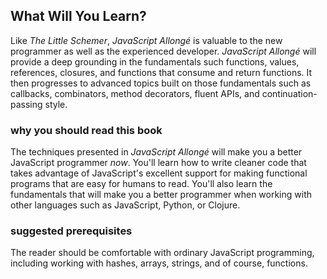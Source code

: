 ## What Will You Learn?

Like *The Little Schemer*, *JavaScript Allongé* is valuable to the new programmer as well as the experienced developer. *JavaScript Allongé* will provide a deep grounding in the fundamentals such functions, values, references, closures, and functions that consume and return functions. It then progresses to advanced topics built on those fundamentals such as callbacks, combinators, method decorators, fluent APIs, and continuation-passing style.

### why you should read this book

The techniques presented in *JavaScript Allongé* will make you a better JavaScript programmer *now*. You'll learn how to write cleaner code that takes advantage of JavaScript's excellent support for making functional programs that are easy for humans to read. You'll also learn the fundamentals that will make you a better programmer when working with other languages such as JavaScript, Python, or Clojure.

### suggested prerequisites

The reader should be comfortable with ordinary JavaScript programming, including working with hashes, arrays, strings, and of course, functions.